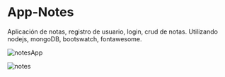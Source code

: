 # App-Notes
Aplicación de notas, registro de usuario, login, crud de notas. Utilizando nodejs, mongoDB, bootswatch, fontawesome.

![notesApp](https://user-images.githubusercontent.com/29615549/63889182-1a080c80-c9a6-11e9-8093-02a93bae6a31.jpg)

![notes](https://user-images.githubusercontent.com/29615549/63889783-4d976680-c9a7-11e9-8251-a5a777810344.jpg)

